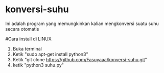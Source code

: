 # konversi-suhu
Ini adalah program yang memungkinkan kalian mengkonversi suatu suhu secara otomatis

#Cara install di LINUX
1. Buka terminal
2. Ketik "sudo apt-get install python3"     
2. Ketik "git clone https://github.com/Fasuyaaa/konversi-suhu.git"
3. ketik "python3 suhu.py"
